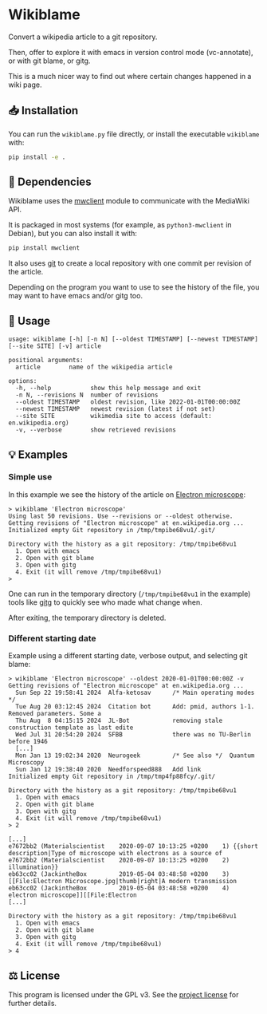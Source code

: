 # Wikiblame

Convert a wikipedia article to a git repository.

Then, offer to explore it with emacs in version control mode
(vc-annotate), or with git blame, or gitg.

This is a much nicer way to find out where certain changes happened in
a wiki page.


## 📥 Installation

You can run the `wikiblame.py` file directly, or install the
executable `wikiblame` with:

```sh
pip install -e .
```


## 🔋 Dependencies

Wikiblame uses the [mwclient](https://github.com/mwclient/mwclient)
module to communicate with the MediaWiki API.

It is packaged in most systems (for example, as `python3-mwclient` in
Debian), but you can also install it with:

```sh
pip install mwclient
```

It also uses [git](https://git-scm.com/) to create a local repository
with one commit per revision of the article.

Depending on the program you want to use to see the history of the
file, you may want to have emacs and/or gitg too.


## 📖 Usage

```
usage: wikiblame [-h] [-n N] [--oldest TIMESTAMP] [--newest TIMESTAMP] [--site SITE] [-v] article

positional arguments:
  article        name of the wikipedia article

options:
  -h, --help           show this help message and exit
  -n N, --revisions N  number of revisions
  --oldest TIMESTAMP   oldest revision, like 2022-01-01T00:00:00Z
  --newest TIMESTAMP   newest revision (latest if not set)
  --site SITE          wikimedia site to access (default: en.wikipedia.org)
  -v, --verbose        show retrieved revisions
```


## 💡 Examples

### Simple use

In this example we see the history of the article on [Electron
microscope](https://en.wikipedia.org/wiki/Electron_microscope):

```
> wikiblame 'Electron microscope'
Using last 50 revisions. Use --revisions or --oldest otherwise.
Getting revisions of "Electron microscope" at en.wikipedia.org ...
Initialized empty Git repository in /tmp/tmpibe68vu1/.git/

Directory with the history as a git repository: /tmp/tmpibe68vu1
  1. Open with emacs
  2. Open with git blame
  3. Open with gitg
  4. Exit (it will remove /tmp/tmpibe68vu1)
>
```

One can run in the temporary directory (`/tmp/tmpibe68vu1` in the
example) tools like [gitg](https://wiki.gnome.org/Apps/Gitg/) to
quickly see who made what change when.

After exiting, the temporary directory is deleted.


### Different starting date

Example using a different starting date, verbose output, and selecting
git blame:

```
> wikiblame 'Electron microscope' --oldest 2020-01-01T00:00:00Z -v
Getting revisions of "Electron microscope" at en.wikipedia.org ...
  Sun Sep 22 19:58:41 2024  Alfa-ketosav      /* Main operating modes */
  Tue Aug 20 03:12:45 2024  Citation bot      Add: pmid, authors 1-1. Removed parameters. Some a
  Thu Aug  8 04:15:15 2024  JL-Bot            removing stale construction template as last edite
  Wed Jul 31 20:54:20 2024  SFBB              there was no TU-Berlin before 1946
  [...]
  Mon Jan 13 19:02:34 2020  Neurogeek         /* See also */  Quantum Microscopy
  Sun Jan 12 19:38:40 2020  Needforspeed888   Add link
Initialized empty Git repository in /tmp/tmp4fp88fcy/.git/

Directory with the history as a git repository: /tmp/tmpibe68vu1
  1. Open with emacs
  2. Open with git blame
  3. Open with gitg
  4. Exit (it will remove /tmp/tmpibe68vu1)
> 2

[...]
e7672bb2 (Materialscientist    2020-09-07 10:13:25 +0200    1) {{short description|Type of microscope with electrons as a source of
e7672bb2 (Materialscientist    2020-09-07 10:13:25 +0200    2) illumination}}
eb63cc02 (JackintheBox         2019-05-04 03:48:58 +0200    3) [[File:Electron Microscope.jpg|thumb|right|A modern transmission
eb63cc02 (JackintheBox         2019-05-04 03:48:58 +0200    4) electron microscope]][[File:Electron
[...]

Directory with the history as a git repository: /tmp/tmpibe68vu1
  1. Open with emacs
  2. Open with git blame
  3. Open with gitg
  4. Exit (it will remove /tmp/tmpibe68vu1)
> 4
```


## ⚖️ License

This program is licensed under the GPL v3. See the [project
license](license.md) for further details.
